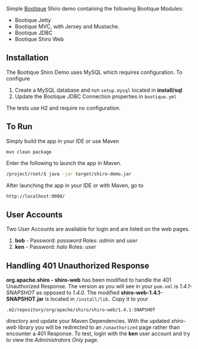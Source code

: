 Simple [Bootique](http://bootique.io) Shiro demo containing the following Bootique Modules:
 
- Bootique Jetty
- Bootique MVC, with Jersey and Mustache.
- Bootique JDBC
- Bootique Shiro Web

## Installation

The Bootique Shiro Demo uses MySQL which requires configuration. To configure 

1) Create a MySQL database and run `setup.mysql` located in **install/sql**
2) Update the Bootique JDBC Connection properties in `bootique.yml`

The tests use H2 and require no configuration.

## To Run

Simply build the app in your IDE or use Maven

```
mvn clean package
```
Enter the following to launch the app in Maven.

```bash
/project/root/$ java -jar target/shiro-demo.jar 
```

After launching the app in your IDE or with Maven, go to

```bash
http://localhost:9000/
```

## User Accounts

Two User Accounts are available for login and are listed on the web pages.

1) **bob** - Password: *password* Roles: *admin* and *user*
2) **ken** - Password: *halo* Roles: *user*

## Handling 401 Unauthorized Response

**org.apache.shiro - shiro-web** has been modified to handle the 401 Unauthorized Response. The version as you will see in your `pom.xml` is *1.4.1-SNAPSHOT* as opposed to *1.4.0.* The modified **shiro-web-1.4.1-SNAPSHOT.jar** is located in `/install/lib.` Copy it to your

`.m2/repository/org/apache/shiro/shiro-web/1.4.1-SNAPSHOT`

directory and update your Maven Dependencies. With the updated *shiro-web* library you will be redirected to an `/unauthorized` page rather than encounter a 401 Response. To test, login with the **ken** user account and try to view the *Administrators Only* page.

